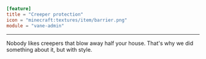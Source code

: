```toml
[feature]
title = "Creeper protection"
icon = "minecraft:textures/item/barrier.png"
module = "vane-admin"
```
---
Nobody likes creepers that blow away half your house. That's why we did something about it, but with style.
